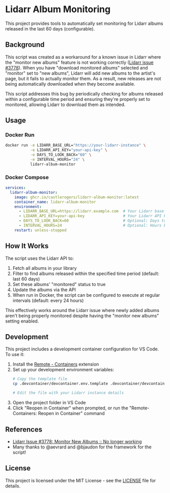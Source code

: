 # Lidarr Album Monitoring

This project provides tools to automatically set monitoring for Lidarr albums released in the last 60 days (configurable).

## Background

This script was created as a workaround for a known issue in Lidarr where the "monitor new albums" feature is not working correctly ([Lidarr issue #3778](https://github.com/Lidarr/Lidarr/issues/3778)). When you have "download monitored albums" selected and "monitor" set to "new albums", Lidarr will add new albums to the artist's page, but it fails to actually monitor them. As a result, new releases are not being automatically downloaded when they become available.

This script addresses this bug by periodically checking for albums released within a configurable time period and ensuring they're properly set to monitored, allowing Lidarr to download them as intended.

## Usage

### Docker Run

```bash
docker run -e LIDARR_BASE_URL="https://your-lidarr-instance" \
           -e LIDARR_API_KEY="your-api-key" \
           -e DAYS_TO_LOOK_BACK="60" \
           -e INTERVAL_HOURS="24" \
           lidarr-album-monitor
```

### Docker Compose


```yaml
services:
  lidarr-album-monitor:
    image: ghcr.io/castlerogers/lidarr-album-monitor:latest
    container_name: lidarr-album-monitor
    environment:
      - LIDARR_BASE_URL=https://lidarr.example.com  # Your Lidarr base URL (don't include "/api/v1")
      - LIDARR_API_KEY=your-api-key                 # Your Lidarr API key
      - DAYS_TO_LOOK_BACK=60                        # Optional: Days to look back for recent releases
      - INTERVAL_HOURS=24                           # Optional: Hours between script executions
    restart: unless-stopped
```

## How It Works

The script uses the Lidarr API to:

1. Fetch all albums in your library
2. Filter to find albums released within the specified time period (default: last 60 days)
3. Set these albums' "monitored" status to true
4. Update the albums via the API
5. When run in Docker, the script can be configured to execute at regular intervals (default: every 24 hours)

This effectively works around the Lidarr issue where newly added albums aren't being properly monitored despite having the "monitor new albums" setting enabled.

## Development

This project includes a development container configuration for VS Code. To use it:

1. Install the [Remote - Containers](https://marketplace.visualstudio.com/items?itemName=ms-vscode-remote.remote-containers) extension
2. Set up your development environment variables:
   ```bash
   # Copy the template file
   cp .devcontainer/devcontainer.env.template .devcontainer/devcontainer.env
   
   # Edit the file with your Lidarr instance details
   ```
3. Open the project folder in VS Code
4. Click "Reopen in Container" when prompted, or run the "Remote-Containers: Reopen in Container" command

## References

- [Lidarr Issue #3778: Monitor New Albums :: No longer working](https://github.com/Lidarr/Lidarr/issues/3778)
- Many thanks to @aevrard and @bjaudon for the framework for the script!

## License

This project is licensed under the MIT License - see the [LICENSE](LICENSE) file for details.
